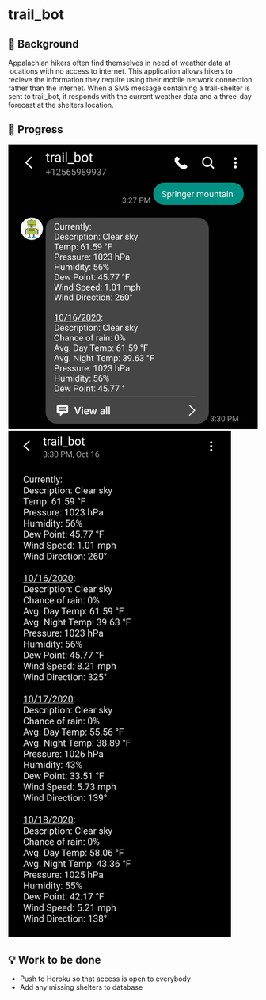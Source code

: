 # trail_bot


## :thought_balloon: Background 
Appalachian hikers often find themselves in need of weather data at locations with no access to internet. This application allows hikers to recieve the information they require using their mobile network connection rather than the internet.
When a SMS message containing a trail-shelter is sent to trail_bot, it responds with the current weather data and a three-day forecast at the shelters location. 



## :wrench: Progress
<img src = "img/demo_1.jpg">
<img src = "img/demo_2.jpg">


## :bulb: Work to be done
* Push to Heroku so that access is open to everybody
* Add any missing shelters to database
